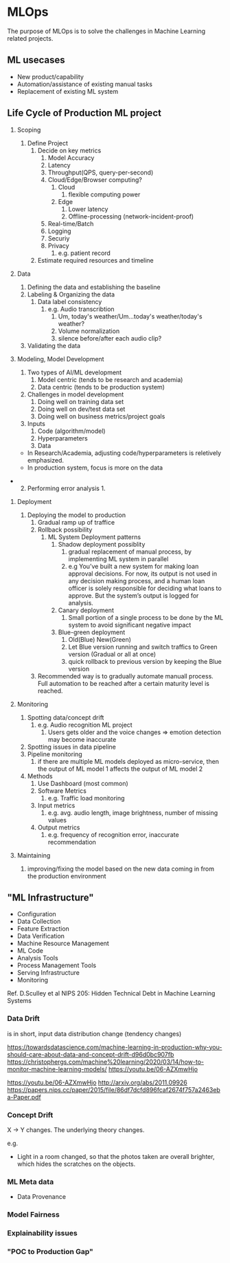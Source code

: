 # MLOps

The purpose of MLOps is to solve the challenges in Machine Learning related projects. 

## ML usecases

- New product/capability
- Automation/assistance of existing manual tasks
- Replacement of existing ML system

## Life Cycle of Production ML project

1. Scoping
   1. Define Project
      1. Decide on key metrics
         1. Model Accuracy
         2. Latency
         3. Throughput(QPS, query-per-second)
         4. Cloud/Edge/Browser computing?
            1. Cloud
               1. flexible computing power
            2. Edge
               1. Lower latency
               2. Offline-processing (network-incident-proof)
         5. Real-time/Batch
         6. Logging
         7. Securiy
         8. Privacy
            1. e.g. patient record
      2. Estimate required resources and timeline

2. Data
   1. Defining the data and establishing the baseline
   2. Labeling & Organizing the data
      1. Data label consistency
         1. e.g. Audio transcribtion
            1. Um, today's weather/Um...today's weather/today's weather?
            2. Volume normalization
            3. silence before/after each audio clip?
   3. Validating the data
3. Modeling, Model Development
   1. Two types of AI/ML development
      1. Model centric (tends to be research and academia)
      2. Data centric (tends to be production system)
   2. Challenges in model development
      1. Doing well on training data set
      2. Doing well on dev/test data set
      3. Doing well on business metrics/project goals
   3. Inputs
      1. Code (algorithm/model)
      2. Hyperparameters
      3. Data
   * In Research/Academia, adjusting code/hyperparameters is reletively emphasized. 
   * In production system, focus is more on the data
- 
   2. Performing error analysis
      1. 
1. Deployment
   1. Deploying the model to production
      1. Gradual ramp up of traffice
      2. Rollback possibility
         1. ML System Deployment patterns
            1. Shadow deployment possiblity
               1. gradual replacement of manual process, by implementing ML system in parallel
               2. e.g 
You’ve built a new system for making loan approval decisions. For now, its output is not used in any decision making process, and a human loan officer is solely responsible for deciding what loans to approve. But the system’s output is logged for analysis.
            2. Canary deployment
               1. Small portion of a single process to be done by the ML system to avoid significant negative impact
            3. Blue-green deployment
               1. Old(Blue) New(Green)
               2. Let Blue version running and switch traffics to Green version (Gradual or all at once)
               3. quick rollback to previous version by keeping the Blue version 
      3. Recommended way is to gradually automate manuall process. Full automation to be reached after a certain maturity level is reached.
2. Monitoring
   1. Spotting data/concept drift
      1. e.g. Audio recognition ML project
         1. Users gets older and the voice changes => emotion detection may become inaccurate
   2. Spotting issues in data pipeline
   3. Pipeline monitoring
      1. if there are multiple ML models deployed as micro-service, then the output of ML model 1 affects the output of ML model 2 
   4. Methods
      1. Use Dashboard (most common)
        1. Software Metrics
            1. e.g. Traffic load monitoring
        2. Input metrics
           1. e.g. avg. audio length, image brightness, number of missing values
        3. Output metrics
           1. e.g. frequency of recognition error, inaccurate recommendation

3. Maintaining
   1. improving/fixing the model based on the new data coming in from the production environment 


## "ML Infrastructure"
- Configuration
- Data Collection
- Feature Extraction
- Data Verification
- Machine Resource Management
- ML Code
- Analysis Tools
- Process Management Tools
- Serving Infrastructure
- Monitoring

Ref. D.Sculley et al NIPS 205: Hidden Technical Debt in Machine Learning Systems

### Data Drift

is in short, input data distribution change (tendency changes)

https://towardsdatascience.com/machine-learning-in-production-why-you-should-care-about-data-and-concept-drift-d96d0bc907fb
https://christophergs.com/machine%20learning/2020/03/14/how-to-monitor-machine-learning-models/
https://youtu.be/06-AZXmwHjo

https://youtu.be/06-AZXmwHjo
http://arxiv.org/abs/2011.09926
https://papers.nips.cc/paper/2015/file/86df7dcfd896fcaf2674f757a2463eba-Paper.pdf

### Concept Drift
X -> Y changes. The underlying theory changes.

e.g.  
- Light in a room changed, so that the photos taken are overall brighter, which hides the scratches on the objects. 



### ML Meta data

- Data Provenance


### Model Fairness

### Explainability issues


### "POC to Production Gap"
